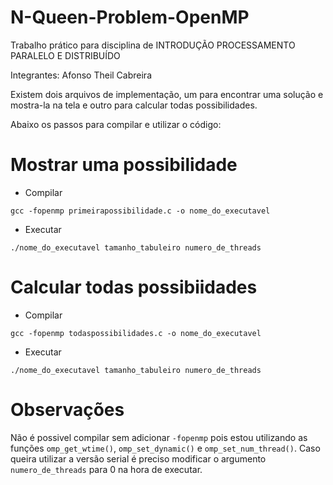 # N-Queen-Problem-OpenMP

Trabalho prático para disciplina de INTRODUÇÃO PROCESSAMENTO PARALELO E DISTRIBUÍDO

Integrantes: Afonso Theil Cabreira


Existem dois arquivos de implementação, um para encontrar uma solução e mostra-la na tela e outro para calcular todas possibilidades.

Abaixo os passos para compilar e utilizar o código:


# Mostrar uma possibilidade #

* Compilar
```
gcc -fopenmp primeirapossibilidade.c -o nome_do_executavel
```
* Executar
```
./nome_do_executavel tamanho_tabuleiro numero_de_threads
```

# Calcular todas possibiidades

* Compilar
```
gcc -fopenmp todaspossibilidades.c -o nome_do_executavel
```
* Executar
```
./nome_do_executavel tamanho_tabuleiro numero_de_threads
```
# Observações

Não é possivel compilar sem adicionar ``` -fopenmp ``` pois estou utilizando as funções ```omp_get_wtime()```, ```omp_set_dynamic()``` e ```omp_set_num_thread()```. Caso queira utilizar a versão serial é preciso modificar o argumento ```numero_de_threads``` para 0 na hora de executar.
